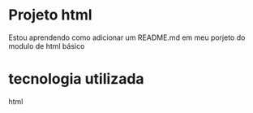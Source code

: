 # Projeto html
Estou aprendendo como adicionar um README.md em meu porjeto do modulo de html básico

# tecnologia utilizada
html

